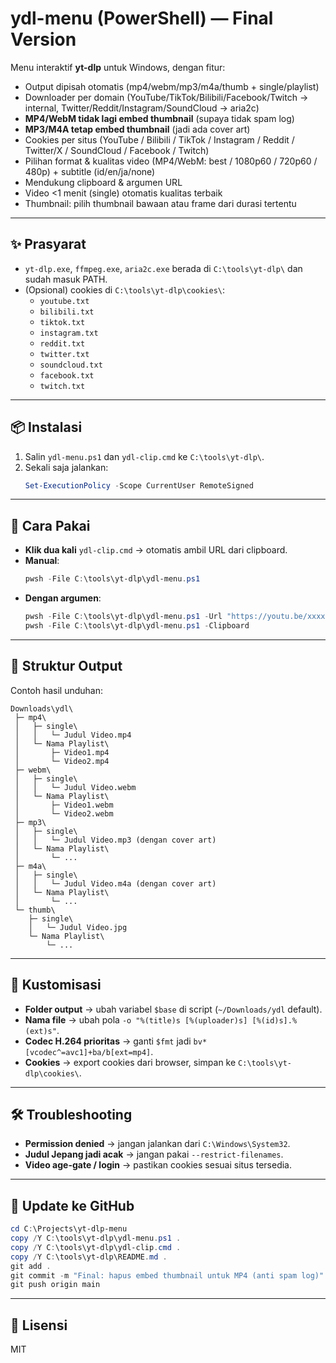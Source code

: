 # ydl-menu (PowerShell) — Final Version

Menu interaktif **yt-dlp** untuk Windows, dengan fitur:
- Output dipisah otomatis (mp4/webm/mp3/m4a/thumb + single/playlist)
- Downloader per domain (YouTube/TikTok/Bilibili/Facebook/Twitch → internal, Twitter/Reddit/Instagram/SoundCloud → aria2c)
- **MP4/WebM tidak lagi embed thumbnail** (supaya tidak spam log)
- **MP3/M4A tetap embed thumbnail** (jadi ada cover art)
- Cookies per situs (YouTube / Bilibili / TikTok / Instagram / Reddit / Twitter/X / SoundCloud / Facebook / Twitch)
- Pilihan format & kualitas video (MP4/WebM: best / 1080p60 / 720p60 / 480p) + subtitle (id/en/ja/none)
- Mendukung clipboard & argumen URL
- Video <1 menit (single) otomatis kualitas terbaik
- Thumbnail: pilih thumbnail bawaan atau frame dari durasi tertentu

---

## ✨ Prasyarat
- `yt-dlp.exe`, `ffmpeg.exe`, `aria2c.exe` berada di `C:\tools\yt-dlp\` dan sudah masuk PATH.
- (Opsional) cookies di `C:\tools\yt-dlp\cookies\`:
  - `youtube.txt`
  - `bilibili.txt`
  - `tiktok.txt`
  - `instagram.txt`
  - `reddit.txt`
  - `twitter.txt`
  - `soundcloud.txt`
  - `facebook.txt`
  - `twitch.txt`

---

## 📦 Instalasi
1. Salin `ydl-menu.ps1` dan `ydl-clip.cmd` ke `C:\tools\yt-dlp\`.
2. Sekali saja jalankan:
   ```powershell
   Set-ExecutionPolicy -Scope CurrentUser RemoteSigned
   ```

---

## 🚀 Cara Pakai
- **Klik dua kali** `ydl-clip.cmd` → otomatis ambil URL dari clipboard.
- **Manual**:
  ```powershell
  pwsh -File C:\tools\yt-dlp\ydl-menu.ps1
  ```
- **Dengan argumen**:
  ```powershell
  pwsh -File C:\tools\yt-dlp\ydl-menu.ps1 -Url "https://youtu.be/xxxx"
  pwsh -File C:\tools\yt-dlp\ydl-menu.ps1 -Clipboard
  ```

---

## 📂 Struktur Output
Contoh hasil unduhan:

```
Downloads\ydl\
 ├─ mp4\
 │   ├─ single\
 │   │   └─ Judul Video.mp4
 │   └─ Nama Playlist\
 │       ├─ Video1.mp4
 │       └─ Video2.mp4
 ├─ webm\
 │   ├─ single\
 │   │   └─ Judul Video.webm
 │   └─ Nama Playlist\
 │       ├─ Video1.webm
 │       └─ Video2.webm
 ├─ mp3\
 │   ├─ single\
 │   │   └─ Judul Video.mp3 (dengan cover art)
 │   └─ Nama Playlist\
 │       └─ ...
 ├─ m4a\
 │   ├─ single\
 │   │   └─ Judul Video.m4a (dengan cover art)
 │   └─ Nama Playlist\
 │       └─ ...
 └─ thumb\
    ├─ single\
    │   └─ Judul Video.jpg
    └─ Nama Playlist\
        └─ ...
```

---

## 🔧 Kustomisasi
- **Folder output** → ubah variabel `$base` di script (`~/Downloads/ydl` default).
- **Nama file** → ubah pola `-o "%(title)s [%(uploader)s] [%(id)s].%(ext)s"`.
- **Codec H.264 prioritas** → ganti `$fmt` jadi `bv*[vcodec^=avc1]+ba/b[ext=mp4]`.
- **Cookies** → export cookies dari browser, simpan ke `C:\tools\yt-dlp\cookies\`.

---

## 🛠 Troubleshooting
- **Permission denied** → jangan jalankan dari `C:\Windows\System32`.
- **Judul Jepang jadi acak** → jangan pakai `--restrict-filenames`.
- **Video age-gate / login** → pastikan cookies sesuai situs tersedia.

---

## 🔄 Update ke GitHub
```powershell
cd C:\Projects\yt-dlp-menu
copy /Y C:\tools\yt-dlp\ydl-menu.ps1 .
copy /Y C:\tools\yt-dlp\ydl-clip.cmd .
copy /Y C:\tools\yt-dlp\README.md .
git add .
git commit -m "Final: hapus embed thumbnail untuk MP4 (anti spam log)"
git push origin main
```

---

## 📜 Lisensi
MIT
